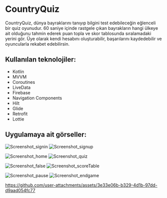 # CountryQuiz

CountryQuiz, dünya bayraklarını tanıyıp bilgini test edebileceğin eğlenceli bir quiz oyunudur. 60 saniye içinde rastgele çıkan bayrakların hangi ülkeye ait olduğunu tahmin ederek puan topla ve skor tablosunda sıralamadaki yerini gör. Üye olarak kendi hesabını oluşturabilir, başarılarını kaydedebilir ve oyuncularla rekabet edebilirsin. 

## Kullanılan teknolojiler:

* Kotlin
* MVVM 
* Coroutines 
* LiveData
* Firebase
* Navigation Components
* Hilt
* Glide
* Retrofit
* Lottie

## Uygulamaya ait görseller:
![Screenshot_signin](https://github.com/user-attachments/assets/2c011151-ba26-4c2e-9eed-812c5abbe3a0) ![Screenshot_signup](https://github.com/user-attachments/assets/b850bcc0-d16d-4a42-afe5-d3a62aa0a140) 

![Screenshot_home](https://github.com/user-attachments/assets/cdcd2733-3d25-4e7a-b9f3-9ab138067351) ![Screenshot_quiz](https://github.com/user-attachments/assets/bbefb02d-0364-40c7-845d-46d4b652e891)

![Screenshot_false](https://github.com/user-attachments/assets/df1c7585-a5ee-4355-a272-14239df96f1b) ![Screenshot_scoreTable](https://github.com/user-attachments/assets/e7647ddc-a8a6-47ac-ba1d-8e0777367e6f)

![Screenshot_pause](https://github.com/user-attachments/assets/11d169f8-349b-42c6-ba65-c97d9ff53759) ![Screenshot_endgame](https://github.com/user-attachments/assets/aaeca2b4-e19f-42d9-ac05-35b88eb67ac4)

https://github.com/user-attachments/assets/3e33e06b-b329-4d1b-97dd-d9aad054fc77




